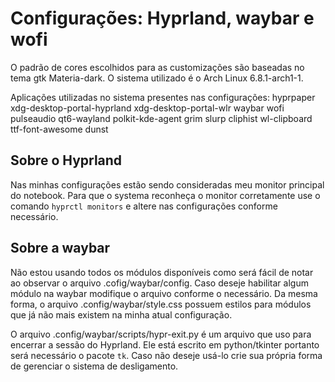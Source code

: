 # Configurações: Hyprland, waybar e wofi

O padrão de cores escolhidos para as customizações são baseadas no tema gtk Materia-dark.
O sistema utilizado é o Arch Linux 6.8.1-arch1-1.

Aplicações utilizadas no sistema presentes nas configurações:
hyprpaper
xdg-desktop-portal-hyprland
xdg-desktop-portal-wlr
waybar
wofi
pulseaudio
qt6-wayland
polkit-kde-agent
grim
slurp
cliphist
wl-clipboard
ttf-font-awesome
dunst

## Sobre o Hyprland 

Nas minhas configurações estão sendo consideradas meu monitor principal do notebook. Para que o systema reconheça o monitor corretamente use o comando `hyprctl monitors` e altere nas configurações conforme necessário. 

## Sobre a waybar

Não estou usando todos os módulos disponíveis como será fácil de notar ao observar o arquivo .cofig/waybar/config. Caso deseje habilitar algum módulo na waybar modifique o arquivo conforme o necessário. Da mesma forma, o arquivo .config/waybar/style.css possuem estilos para módulos que já não mais existem na minha atual configuração.

O arquivo .config/waybar/scripts/hypr-exit.py é um arquivo que uso para encerrar a sessão do Hyprland. Ele está escrito em python/tkinter portanto será necessário o pacote `tk`. Caso não deseje usá-lo crie sua própria forma de gerenciar o sistema de desligamento.

